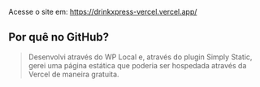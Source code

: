 Acesse o site em: https://drinkxpress-vercel.vercel.app/

## Por quê no GitHub?
> Desenvolvi através do WP Local e, através do plugin Simply Static, gerei uma página estática que poderia ser hospedada através da Vercel de maneira gratuita.
